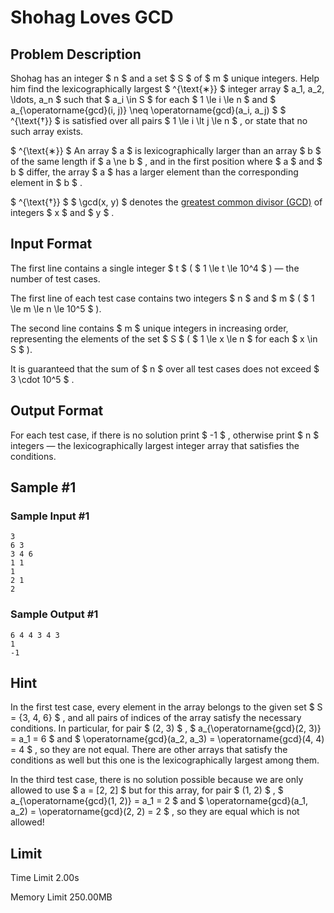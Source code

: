 # Shohag Loves GCD

## Problem Description

Shohag has an integer $ n $ and a set $ S $ of $ m $ unique integers. Help him find the lexicographically largest $ ^{\text{∗}} $ integer array $ a_1, a_2, \ldots, a_n $ such that $ a_i \in S $ for each $ 1 \le i \le n $ and $ a_{\operatorname{gcd}(i, j)} \neq \operatorname{gcd}(a_i, a_j) $ $ ^{\text{†}} $ is satisfied over all pairs $ 1 \le i \lt j \le n $ , or state that no such array exists.

 $ ^{\text{∗}} $ An array $ a $ is lexicographically larger than an array $ b $ of the same length if $ a \ne b $ , and in the first position where $ a $ and $ b $ differ, the array $ a $ has a larger element than the corresponding element in $ b $ .

 $ ^{\text{†}} $ $ \gcd(x, y) $ denotes the [greatest common divisor (GCD)](https://en.wikipedia.org/wiki/Greatest_common_divisor) of integers $ x $ and $ y $ .

## Input Format

The first line contains a single integer $ t $ ( $ 1 \le t \le 10^4 $ ) — the number of test cases.

The first line of each test case contains two integers $ n $ and $ m $ ( $ 1 \le m \le n \le 10^5 $ ).

The second line contains $ m $ unique integers in increasing order, representing the elements of the set $ S $ ( $ 1 \le x \le n $ for each $ x \in S $ ).

It is guaranteed that the sum of $ n $ over all test cases does not exceed $ 3 \cdot 10^5 $ .

## Output Format

For each test case, if there is no solution print $ -1 $ , otherwise print $ n $ integers — the lexicographically largest integer array that satisfies the conditions.

## Sample #1

### Sample Input #1

```
3
6 3
3 4 6
1 1
1
2 1
2
```

### Sample Output #1

```
6 4 4 3 4 3 
1 
-1
```

## Hint

In the first test case, every element in the array belongs to the given set $ S = \{3, 4, 6\} $ , and all pairs of indices of the array satisfy the necessary conditions. In particular, for pair $ (2, 3) $ , $ a_{\operatorname{gcd}(2, 3)} = a_1 = 6 $ and $ \operatorname{gcd}(a_2, a_3) = \operatorname{gcd}(4, 4) = 4 $ , so they are not equal. There are other arrays that satisfy the conditions as well but this one is the lexicographically largest among them.

In the third test case, there is no solution possible because we are only allowed to use $ a = [2, 2] $ but for this array, for pair $ (1, 2) $ , $ a_{\operatorname{gcd}(1, 2)} = a_1 = 2 $ and $ \operatorname{gcd}(a_1, a_2) = \operatorname{gcd}(2, 2) = 2 $ , so they are equal which is not allowed!

## Limit



Time Limit
2.00s

Memory Limit
250.00MB